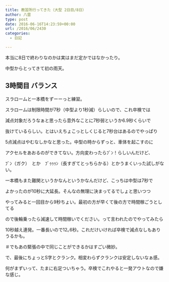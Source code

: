 ```yaml
---
title: 教習所行ってきた（大型 2日目/8日）
author: 八雲
type: post
date: 2016-06-16T14:23:59+00:00
url: /2016/06/2430
categories:
  - 日記

---
```

本当に8日で終わりなのかは実はまだ定かではなかったり。

中型からとってきて初の雨天。

## 3時間目 バランス

スラロームと一本橋をずーーっと練習。
  
スラロームは制限時間が7秒（中型より1秒減）らしいので、これ卒検では
  
減点対象だろうなぁと思ったら意外なことに7秒弱というか6.9秒くらいで
  
抜けているらしい。とはいえちょこっとしくじると7秒台はあるのでやっぱり
  
5点減点はやむなしかなと思った。中型の時からずっと、車体を起こすのに
  
アクセルをあおるのができてない。方向変わったらﾌﾞﾝ！らしいんだけど、
  
ﾌﾞﾝ（ガク）　とか　ﾌﾞｩｩｩﾝ（長すぎてとっちらかる）とかうまくいった試しがない。

一本橋もまた難関というかなんというかなんだけど、こっちは中型は7秒で
  
よかったのが10秒に大延長。そんなの無理に決まってるでしょと思いつつ
  
やってみると一回目から9秒ちょい。最初の方が早くて後の方で時間稼ごうとしてる
  
ので後輪乗ったら減速して時間稼いでください。って言われたのでやってみたら
  
10秒越え連発。一番長いので12｡6秒。これだけいければ卒検で減点なしもありうるかも。
  
＃でもあの緊張の中で同じことができるかはすごい微妙。

で、最後にちょっとS字とクランク。相変わらずクランクは安定しないなぁ感。
  
何がまずいって、たまに右足ついちゃう。卒検でこれやると一発アウトなので嫌な感じ。